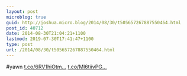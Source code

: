 ```yaml
---
layout: post
microblog: true
guid: http://joshua.micro.blog/2014/08/30/t505657267887550464.html
post_id: 40712
date: 2014-08-30T21:04:21+1100
lastmod: 2019-07-30T17:41:47+1100
type: post
url: /2014/08/30/t505657267887550464.html
---
```

#yawn [t.co/6RV1hiOtm...](http://t.co/6RV1hiOtm3) [t.co/Ml6tiivPG...](http://t.co/Ml6tiivPGj)
